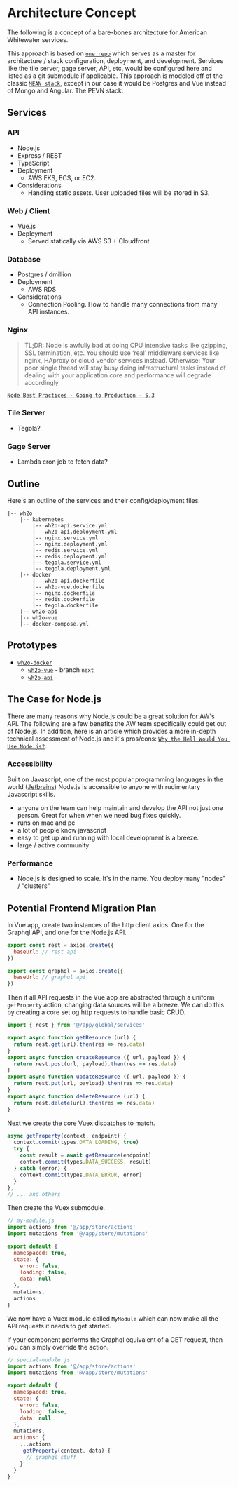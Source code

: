 # Architecture Concept

The following is a concept of a bare-bones architecture for American Whitewater services.

This approach is based on [`one repo`](https://github.com/AmericanWhitewater/wh2o-docker) which serves as a master for architecture / stack configuration, deployment, and development. Services like the tile server, gage server, API, etc, would be configured here and listed as a git submodule if applicable. This approach is modeled off of the classic [`MEAN stack`](https://en.wikipedia.org/wiki/MEAN_(solution_stack)), except in our case it would be Postgres and Vue instead of Mongo and Angular. The PEVN stack.

## Services

### API

- Node.js
- Express / REST
- TypeScript
- Deployment
  - AWS EKS, ECS, or EC2.
- Considerations
  - Handling static assets. User uploaded files will be stored in S3.

### Web / Client

- Vue.js
- Deployment
  - Served statically via AWS S3 + Cloudfront

### Database

- Postgres / dmillion
- Deployment
  - AWS RDS
- Considerations
  - Connection Pooling. How to handle many connections from many API instances.

### Nginx

> TL;DR: Node is awfully bad at doing CPU intensive tasks like gzipping, SSL termination, etc. You should use ‘real’ middleware services like nginx, HAproxy or cloud vendor services instead. Otherwise: Your poor single thread will stay busy doing infrastructural tasks instead of dealing with your application core and performance will degrade accordingly

[`Node Best Practices - Going to Production - 5.3`](https://github.com/goldbergyoni/nodebestpractices#-53-delegate-anything-possible-eg-gzip-ssl-to-a-reverse-proxy)

### Tile Server

- Tegola?

### Gage Server

- Lambda cron job to fetch data?

## Outline

Here's an outline of the services and their config/deployment files.

```
|-- wh2o
    |-- kubernetes
        |-- wh2o-api.service.yml
        |-- wh2o-api.deployment.yml
        |-- nginx.service.yml
        |-- nginx.deployment.yml
        |-- redis.service.yml
        |-- redis.deployment.yml
        |-- tegola.service.yml
        |-- tegola.deployment.yml
    |-- docker
        |-- wh2o-api.dockerfile
        |-- wh2o-vue.dockerfile
        |-- nginx.dockerfile
        |-- redis.dockerfile
        |-- tegola.dockerfile
    |-- wh2o-api
    |-- wh2o-vue
    |-- docker-compose.yml
```

## Prototypes

- [`wh2o-docker`](https://github.com/AmericanWhitewater/wh2o-docker)
  - [`wh2o-vue`](https://github.com/AmericanWhitewater/wh2o-vue/tree/next) - branch `next`
  - [`wh2o-api`](https://github.com/AmericanWhitewater/wh2o-api)

## The Case for Node.js

There are many reasons why Node.js could be a great solution for AW's API. The following are a few benefits the AW team specifically could get out of Node.js. In addition, here is an article which provides a more in-depth technical assessment of Node.js and it's pros/cons: [`Why the Hell Would You Use Node.js?`](https://medium.com/the-node-js-collection/why-the-hell-would-you-use-node-js-4b053b94ab8e).

### Accessibility

Built on Javascript, one of the most popular programming languages in the world ([Jetbrains](https://www.jetbrains.com/lp/devecosystem-2020/?gclid=Cj0KCQiA-rj9BRCAARIsANB_4ADu1w5Xp3hx0GHutrAUD9M33YWogJSZRleycEwrezIwfuFUTdpnKqMaAp-uEALw_wcB&gclsrc=aw.ds)) Node.js is accessible to anyone with rudimentary Javascript skills.

- anyone on the team can help maintain and develop the API not just one person. Great for when when we need bug fixes quickly.
- runs on mac and pc
- a lot of people know javascript
- easy to get up and running with local development is a breeze.
- large / active community

### Performance

- Node.js is designed to scale. It's in the name. You deploy many "nodes" / "clusters"

## Potential Frontend Migration Plan

In Vue app, create two instances of the http client axios. One for the Graphql API, and one for the Node.js API.

```js
export const rest = axios.create({
  baseUrl: // rest api
})

export const graphql = axios.create({
  baseUrl: // graphql api
})
```

Then if all API requests in the Vue app are abstracted through a uniform `getProperty` action, changing data sources will be a breeze. We can do this by creating a core set og http requests to handle basic CRUD. 

```js
import { rest } from '@/app/global/services'

export async function getResource (url) {
  return rest.get(url).then(res => res.data)
}
export async function createResource ({ url, payload }) {
  return rest.post(url, payload).then(res => res.data)
}
export async function updateResource ({ url, payload }) {
  return rest.put(url, payload).then(res => res.data)
}
export async function deleteResource (url) {
  return rest.delete(url).then(res => res.data)
}
```

Next we create the core Vuex dispatches to match.

```js
async getProperty(context, endpoint) {
  context.commit(types.DATA_LOADING, true)
  try {
    const result = await getResource(endpoint)
    context.commit(types.DATA_SUCCESS, result)
  } catch (error) {
    context.commit(types.DATA_ERROR, error)
  }
},
// ... and others
```

Then create the Vuex submodule.

```js
// my-module.js
import actions from '@/app/store/actions'
import mutations from '@/app/store/mutations'

export default {
  namespaced: true,
  state: {
    error: false,
    loading: false,
    data: null
  },
  mutations,
  actions
}
```

We now have a Vuex module called `MyModule` which can now make all the API requests it needs to get started. 

If your component performs the Graphql equivalent of a GET request, then you can simply override the action.

```js
// special-module.js
import actions from '@/app/store/actions'
import mutations from '@/app/store/mutations'

export default {
  namespaced: true,
  state: {
    error: false,
    loading: false,
    data: null
  },
  mutations,
  actions: {
    ...actions
     getProperty(context, data) {
      // graphql stuff
    }
  }
}
```
